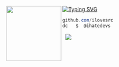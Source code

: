 [![Typing SVG](https://readme-typing-svg.herokuapp.com/?font=Roboto+Mono&lines=dread.cfd)](https://git.io/typing-svg)
<img align="left" src="https://upload.wikimedia.org/wikipedia/commons/thumb/3/34/Red_star.svg/220px-Red_star.svg.png" width="147"/> 

```csharp
github.com/ilovesrc
dc   $  @ihatedevs
```
&zwnj; 
&zwnj; 
![](https://komarev.com/ghpvc/?username=ilovesrc)

